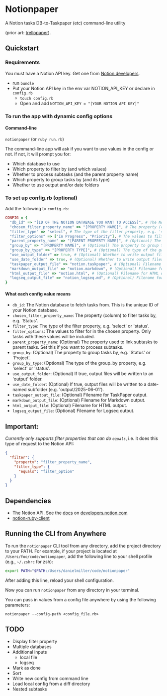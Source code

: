 # Notionpaper

A Notion tasks DB-to-Taskpaper (etc) command-line utility 

(prior art: [trellopaper](https://github.com/dealingwith/trellopaper)).

## Quickstart

### Requirements

You must have a Notion API key. Get one from [Notion developers](https://developers.notion.com/).

- run `bundle`
- Put your Notion API key in the env var NOTION_API_KEY or declare in `config.rb`
  - `touch config.rb`
  - Open and add `NOTION_API_KEY = "[YOUR NOTION API KEY]"`

### To run the app with dynamic config options

#### Command-line

`notionpaper` (or `ruby run.rb`)

The command-line app will ask if you want to use values in the config or not. If not, it will prompt you for:
- Which database to use
- Which property to filter by (and which values)
- Whether to process subtasks (and the parent property name)
- Which property to group tasks by (and its type)
- Whether to use output and/or date folders

### To set up config.rb (optional)

Add the following to `config.rb`:

```rb
CONFIG = {
  "db_id" => "[ID OF THE NOTION DATABASE YOU WANT TO ACCESS]", # The Notion database to fetch tasks from
  "chosen_filter_property_name" => "[PROPERTY NAME]", # The property (column) to filter tasks by, e.g. 'Status'
  "filter_type" => "select", # The type of the filter property, e.g. 'select' or 'status'
  "filter_options" => ["In Progress", "Priority"], # The values to filter for in the chosen property
  "parent_property_name" => "[PARENT PROPERTY NAME]", # (Optional) The property used to link subtasks to parent tasks (for subtasks support)
  "group_by" => "[PROPERTY NAME]", # (Optional) The property to group tasks by, e.g. 'Status' or 'Project'
  "group_by_type" => "[PROPERTY TYPE]", # (Optional) The type of the group_by property, e.g. 'select' or 'status'
  "use_output_folder" => true, # (Optional) Whether to write output files to an 'output' folder
  "use_date_folder" => true, # (Optional) Whether to write output files to a date-named subfolder
  "taskpaper_output_file" => "notion.taskpaper", # (Optional) Filename for TaskPaper output
  "markdown_output_file" => "notion.markdown", # (Optional) Filename for Markdown output
  "html_output_file" => "notion.html", # (Optional) Filename for HTML output
  "logseq_output_file" => "notion_logseq.md", # (Optional) Filename for Logseq output
}
```

#### What each config value means

- `db_id`: The Notion database to fetch tasks from. This is the unique ID of your Notion database.
- `chosen_filter_property_name`: The property (column) to filter tasks by, e.g. 'Status'.
- `filter_type`: The type of the filter property, e.g. 'select' or 'status'.
- `filter_options`: The values to filter for in the chosen property. Only tasks with these values will be included.
- `parent_property_name`: (Optional) The property used to link subtasks to parent tasks. Set this if you want to process subtasks.
- `group_by`: (Optional) The property to group tasks by, e.g. 'Status' or 'Project'.
- `group_by_type`: (Optional) The type of the group_by property, e.g. 'select' or 'status'.
- `use_output_folder`: (Optional) If true, output files will be written to an 'output' folder.
- `use_date_folder`: (Optional) If true, output files will be written to a date-named subfolder (e.g. 'output/2025-06-01').
- `taskpaper_output_file`: (Optional) Filename for TaskPaper output.
- `markdown_output_file`: (Optional) Filename for Markdown output.
- `html_output_file`: (Optional) Filename for HTML output.
- `logseq_output_file`: (Optional) Filename for Logseq output.

## Important:

_Currently only supports filter properties that can do `equals`_, i.e. it does this type of request to the Notion API:

```json
{
  "filter": {
    "property": "filter_property_name",
    "filter_type": {
      "equals": "filter_option"
    }
  }
}
```

## Dependencies

* The Notion API. See the [docs](https://developers.notion.com/reference/intro) on [developers.notion.com](https://developers.notion.com/)
* [notion-ruby-client](https://github.com/orbit-love/notion-ruby-client)

## Running the CLI from Anywhere

To run the `notionpaper` CLI tool from any directory, add the project directory to your PATH. For example, if your project is located at `/Users/foo/code/notionpaper`, add the following line to your shell profile (e.g., `~/.zshrc` for zsh):

```sh
export PATH="$PATH:/Users/danielmiller/code/notionpaper"
```

After adding this line, reload your shell configuration.

Now you can run `notionpaper` from any directory in your terminal.

You can pass in values from a config file anywhere by using the following parameters:

`notionpaper --config-path <config_file.rb>`

## TODO

- Display filter property
- Multiple databases
- Additional inputs
  - local file
  - logseq
- Mark as done
- Sort
- Write new config from command line
- Load local config from a diff directory
- Nested subtasks
